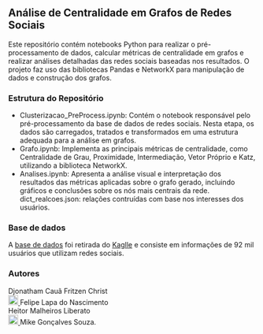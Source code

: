 ## Análise de Centralidade em Grafos de Redes Sociais
Este repositório contém notebooks Python para realizar o pré-processamento de dados, calcular métricas de centralidade em grafos e realizar análises detalhadas das redes sociais baseadas nos resultados. O projeto faz uso das bibliotecas Pandas e NetworkX para manipulação de dados e construção dos grafos.

### Estrutura do Repositório
- Clusterizacao_PreProcess.ipynb: Contém o notebook responsável pelo pré-processamento da base de dados de redes sociais. Nesta etapa, os dados são carregados, tratados e transformados em uma estrutura adequada para a análise em grafos.
- Grafo.ipynb: Implementa as principais métricas de centralidade, como Centralidade de Grau, Proximidade, Intermediação, Vetor Próprio e Katz, utilizando a biblioteca NetworkX.
- Analises.ipynb: Apresenta a análise visual e interpretação dos resultados das métricas aplicadas sobre o grafo gerado, incluindo gráficos e conclusões sobre os nós mais centrais da rede.
dict_realcoes.json: relações contruídas com base nos interesses dos usuários.

### Base de dados
A [base de dados]( https://www.kaggle.com/datasets/arindamsahoo/social-media-users) foi retirada do [Kaglle](https://www.kaggle.com/) e consiste em informações de 92 mil usuários que utilizam redes sociais.

### Autores
Djonatham Cauã Fritzen Christ  
<a href="https://www.linkedin.com/in/felipelapadn/">
  <img src="https://cdn-icons-png.flaticon.com/512/174/174857.png" alt="LinkedIn" width="20" height="20">
</a> Felipe Lapa do Nascimento  
Heitor Malheiros Liberato  
<a href="https://www.linkedin.com/in/mikegsouza/">
  <img src="https://cdn-icons-png.flaticon.com/512/174/174857.png" alt="LinkedIn" width="20" height="20">
</a> Mike Gonçalves Souza.

